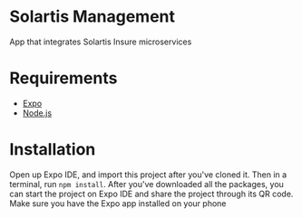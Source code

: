 # Solartis Management
App that integrates Solartis Insure microservices

# Requirements
* [Expo](https://docs.expo.io/versions/v29.0.0/introduction/installation.html)
* [Node.js](https://nodejs.org/en/)

# Installation
Open up Expo IDE, and import this project after you've cloned it. Then in a terminal, run `npm install`. After you've downloaded all the packages, you can start the project on Expo IDE and share the project through its QR code. Make sure you have the Expo app installed on your phone
